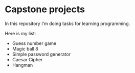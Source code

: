 # Capstone projects

In this repository I'm doing tasks for learning programming.

Here is my list:
- Guess number game
- Magic ball 8
- Simple password generator
- Caesar Cipher
- Hangman
